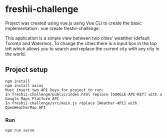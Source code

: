 # freshii-challenge

Project was created using vue.js using Vue CLI to create the basic implementation : vue create freshii-challenge.

This application is a simple view between two cities' weatther (default Toronto and Waterloo).
To change the cities there is a input box in the top left which allows you to search and replace the current city with any city in the world.

## Project setup
```
npm install
npm install axios
Must insert two API keys for project to run:
In freshii-challenge/public/index.html replace [GOOGLE-API-KEY] with a Google Maps Platform API
In freshii-challenge/src/main.js replace [Weather-API] with OpenWeatherMap API
```

### Run
```
npm run serve
```

